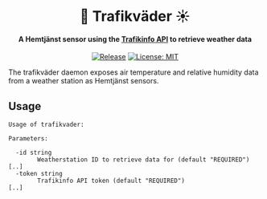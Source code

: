 <h1 align="center">
🚦 Trafikväder ☀️
</h1>
<h4 align="center">A Hemtjänst sensor using the <a href="https://api.trafikinfo.trafikverket.se/">Trafikinfo API</a> to retrieve weather data</h4>
<p align="center">
    <a href="https://github.com/hemtjanst/trafikvader/actions/workflows/release.yml"><img src="https://img.shields.io/github/release/hemtjanst/kraft.svg" alt="Release"></a>
    <a href="LICENSE"><img src="https://img.shields.io/github/license/daenney/trafikinfo" alt="License: MIT"></a>
</p>

The trafikväder daemon exposes air temperature and relative humidity data from
a weather station as Hemtjänst sensors.

## Usage

```
Usage of trafikvader:

Parameters:

  -id string
    	Weatherstation ID to retrieve data for (default "REQUIRED")
[..]
  -token string
    	Trafikinfo API token (default "REQUIRED")
[..]
```
